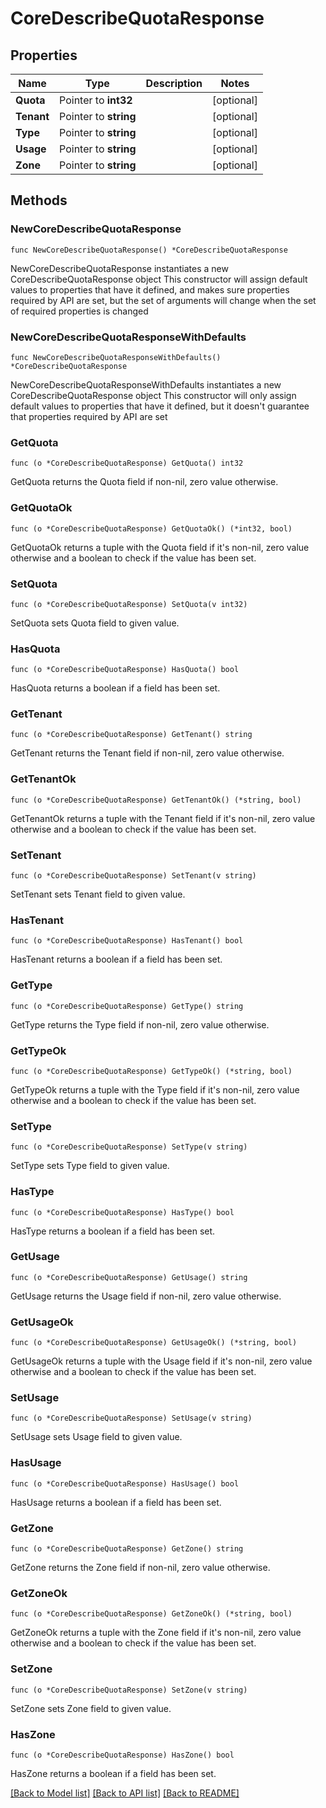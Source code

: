 # CoreDescribeQuotaResponse

## Properties

Name | Type | Description | Notes
------------ | ------------- | ------------- | -------------
**Quota** | Pointer to **int32** |  | [optional] 
**Tenant** | Pointer to **string** |  | [optional] 
**Type** | Pointer to **string** |  | [optional] 
**Usage** | Pointer to **string** |  | [optional] 
**Zone** | Pointer to **string** |  | [optional] 

## Methods

### NewCoreDescribeQuotaResponse

`func NewCoreDescribeQuotaResponse() *CoreDescribeQuotaResponse`

NewCoreDescribeQuotaResponse instantiates a new CoreDescribeQuotaResponse object
This constructor will assign default values to properties that have it defined,
and makes sure properties required by API are set, but the set of arguments
will change when the set of required properties is changed

### NewCoreDescribeQuotaResponseWithDefaults

`func NewCoreDescribeQuotaResponseWithDefaults() *CoreDescribeQuotaResponse`

NewCoreDescribeQuotaResponseWithDefaults instantiates a new CoreDescribeQuotaResponse object
This constructor will only assign default values to properties that have it defined,
but it doesn't guarantee that properties required by API are set

### GetQuota

`func (o *CoreDescribeQuotaResponse) GetQuota() int32`

GetQuota returns the Quota field if non-nil, zero value otherwise.

### GetQuotaOk

`func (o *CoreDescribeQuotaResponse) GetQuotaOk() (*int32, bool)`

GetQuotaOk returns a tuple with the Quota field if it's non-nil, zero value otherwise
and a boolean to check if the value has been set.

### SetQuota

`func (o *CoreDescribeQuotaResponse) SetQuota(v int32)`

SetQuota sets Quota field to given value.

### HasQuota

`func (o *CoreDescribeQuotaResponse) HasQuota() bool`

HasQuota returns a boolean if a field has been set.

### GetTenant

`func (o *CoreDescribeQuotaResponse) GetTenant() string`

GetTenant returns the Tenant field if non-nil, zero value otherwise.

### GetTenantOk

`func (o *CoreDescribeQuotaResponse) GetTenantOk() (*string, bool)`

GetTenantOk returns a tuple with the Tenant field if it's non-nil, zero value otherwise
and a boolean to check if the value has been set.

### SetTenant

`func (o *CoreDescribeQuotaResponse) SetTenant(v string)`

SetTenant sets Tenant field to given value.

### HasTenant

`func (o *CoreDescribeQuotaResponse) HasTenant() bool`

HasTenant returns a boolean if a field has been set.

### GetType

`func (o *CoreDescribeQuotaResponse) GetType() string`

GetType returns the Type field if non-nil, zero value otherwise.

### GetTypeOk

`func (o *CoreDescribeQuotaResponse) GetTypeOk() (*string, bool)`

GetTypeOk returns a tuple with the Type field if it's non-nil, zero value otherwise
and a boolean to check if the value has been set.

### SetType

`func (o *CoreDescribeQuotaResponse) SetType(v string)`

SetType sets Type field to given value.

### HasType

`func (o *CoreDescribeQuotaResponse) HasType() bool`

HasType returns a boolean if a field has been set.

### GetUsage

`func (o *CoreDescribeQuotaResponse) GetUsage() string`

GetUsage returns the Usage field if non-nil, zero value otherwise.

### GetUsageOk

`func (o *CoreDescribeQuotaResponse) GetUsageOk() (*string, bool)`

GetUsageOk returns a tuple with the Usage field if it's non-nil, zero value otherwise
and a boolean to check if the value has been set.

### SetUsage

`func (o *CoreDescribeQuotaResponse) SetUsage(v string)`

SetUsage sets Usage field to given value.

### HasUsage

`func (o *CoreDescribeQuotaResponse) HasUsage() bool`

HasUsage returns a boolean if a field has been set.

### GetZone

`func (o *CoreDescribeQuotaResponse) GetZone() string`

GetZone returns the Zone field if non-nil, zero value otherwise.

### GetZoneOk

`func (o *CoreDescribeQuotaResponse) GetZoneOk() (*string, bool)`

GetZoneOk returns a tuple with the Zone field if it's non-nil, zero value otherwise
and a boolean to check if the value has been set.

### SetZone

`func (o *CoreDescribeQuotaResponse) SetZone(v string)`

SetZone sets Zone field to given value.

### HasZone

`func (o *CoreDescribeQuotaResponse) HasZone() bool`

HasZone returns a boolean if a field has been set.


[[Back to Model list]](../README.md#documentation-for-models) [[Back to API list]](../README.md#documentation-for-api-endpoints) [[Back to README]](../README.md)


